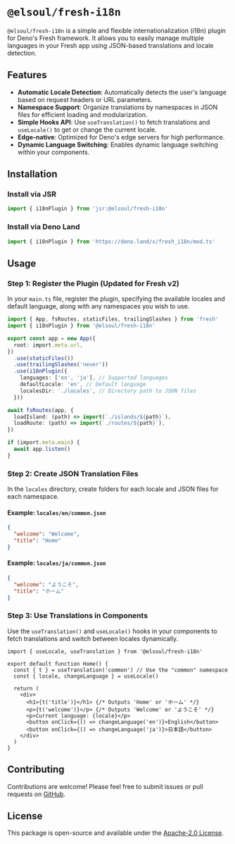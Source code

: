 # `@elsoul/fresh-i18n`

`@elsoul/fresh-i18n` is a simple and flexible internationalization (i18n) plugin
for Deno's Fresh framework. It allows you to easily manage multiple languages in
your Fresh app using JSON-based translations and locale detection.

## Features

- **Automatic Locale Detection**: Automatically detects the user's language
  based on request headers or URL parameters.
- **Namespace Support**: Organize translations by namespaces in JSON files for
  efficient loading and modularization.
- **Simple Hooks API**: Use `useTranslation()` to fetch translations and
  `useLocale()` to get or change the current locale.
- **Edge-native**: Optimized for Deno's edge servers for high performance.
- **Dynamic Language Switching**: Enables dynamic language switching within your
  components.

## Installation

### Install via JSR

```typescript
import { i18nPlugin } from 'jsr:@elsoul/fresh-i18n'
```

### Install via Deno Land

```typescript
import { i18nPlugin } from 'https://deno.land/x/fresh_i18n/mod.ts'
```

## Usage

### Step 1: Register the Plugin (Updated for Fresh v2)

In your `main.ts` file, register the plugin, specifying the available locales
and default language, along with any namespaces you wish to use.

```typescript
import { App, fsRoutes, staticFiles, trailingSlashes } from 'fresh'
import { i18nPlugin } from '@elsoul/fresh-i18n'

export const app = new App({
  root: import.meta.url,
})
  .use(staticFiles())
  .use(trailingSlashes('never'))
  .use(i18nPlugin({
    languages: ['en', 'ja'], // Supported languages
    defaultLocale: 'en', // Default language
    localesDir: './locales', // Directory path to JSON files
  }))

await fsRoutes(app, {
  loadIsland: (path) => import(`./islands/${path}`),
  loadRoute: (path) => import(`./routes/${path}`),
})

if (import.meta.main) {
  await app.listen()
}
```

### Step 2: Create JSON Translation Files

In the `locales` directory, create folders for each locale and JSON files for
each namespace.

#### Example: `locales/en/common.json`

```json
{
  "welcome": "Welcome",
  "title": "Home"
}
```

#### Example: `locales/ja/common.json`

```json
{
  "welcome": "ようこそ",
  "title": "ホーム"
}
```

### Step 3: Use Translations in Components

Use the `useTranslation()` and `useLocale()` hooks in your components to fetch
translations and switch between locales dynamically.

```tsx
import { useLocale, useTranslation } from '@elsoul/fresh-i18n'

export default function Home() {
  const { t } = useTranslation('common') // Use the "common" namespace
  const { locale, changeLanguage } = useLocale()

  return (
    <div>
      <h1>{t('title')}</h1> {/* Outputs 'Home' or 'ホーム' */}
      <p>{t('welcome')}</p> {/* Outputs 'Welcome' or 'ようこそ' */}
      <p>Current language: {locale}</p>
      <button onClick={() => changeLanguage('en')}>English</button>
      <button onClick={() => changeLanguage('ja')}>日本語</button>
    </div>
  )
}
```

## Contributing

Contributions are welcome! Please feel free to submit issues or pull requests on
[GitHub](https://github.com/elsoul/fresh-i18n).

## License

This package is open-source and available under the
[Apache-2.0 License](https://www.apache.org/licenses/LICENSE-2.0).
